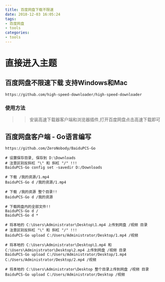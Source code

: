 ```yaml
---
title: 百度网盘下载不限速
date: 2018-12-03 16:05:24
tags: 
- 百度网盘
- tools
categories:
- tools
---
```

# 直接进入主题

## 百度网盘不限速下载 支持Windows和Mac

	https://github.com/high-speed-downloader/high-speed-downloader

### 使用方法

>> 安装高速下载器客户端和浏览器插件,打开百度网盘点击高速下载即可

## 百度网盘客户端 - Go语言编写

	https://github.com/ZeroNobody/BaiduPCS-Go

	# 设置保存目录, 保存到 D:\Downloads
	# 注意区别反斜杠 "\" 和 斜杠 "/" !!!
	BaiduPCS-Go config set -savedir D:/Downloads

	# 下载 /我的资源/1.mp4
	BaiduPCS-Go d /我的资源/1.mp4

	# 下载 /我的资源 整个目录!!
	BaiduPCS-Go d /我的资源

	# 下载网盘内的全部文件!!
	BaiduPCS-Go d /
	BaiduPCS-Go d *

	# 将本地的 C:\Users\Administrator\Desktop\1.mp4 上传到网盘 /视频 目录
	# 注意区别反斜杠 "\" 和 斜杠 "/" !!!
	BaiduPCS-Go upload C:/Users/Administrator/Desktop/1.mp4 /视频

	# 将本地的 C:\Users\Administrator\Desktop\1.mp4 和 C:\Users\Administrator\Desktop\2.mp4 上传到网盘 /视频 目录
	BaiduPCS-Go upload C:/Users/Administrator/Desktop/1.mp4 C:/Users/Administrator/Desktop/2.mp4 /视频
	
	# 将本地的 C:\Users\Administrator\Desktop 整个目录上传到网盘 /视频 目录
	BaiduPCS-Go upload C:/Users/Administrator/Desktop /视频